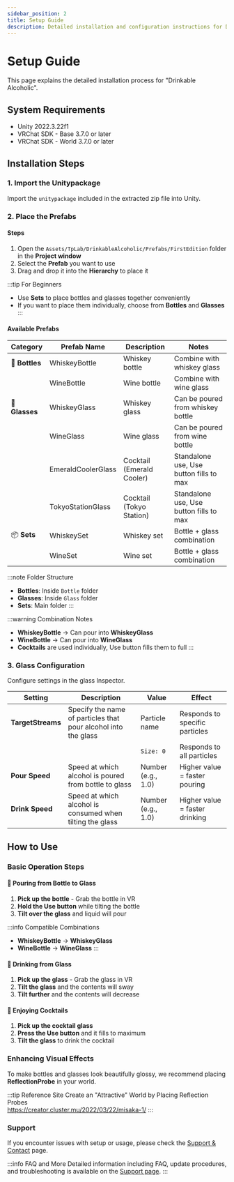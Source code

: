```yaml
---
sidebar_position: 2
title: Setup Guide
description: Detailed installation and configuration instructions for Drinkable Alcoholic
---
```


# Setup Guide

This page explains the detailed installation process for "Drinkable Alcoholic".

## System Requirements

- Unity 2022.3.22f1
- VRChat SDK - Base 3.7.0 or later
- VRChat SDK - World 3.7.0 or later

## Installation Steps

### 1. Import the Unitypackage

Import the `unitypackage` included in the extracted zip file into Unity.

### 2. Place the Prefabs

#### Steps

1. Open the `Assets/TpLab/DrinkableAlcoholic/Prefabs/FirstEdition` folder in the **Project window**
2. Select the **Prefab** you want to use
3. Drag and drop it into the **Hierarchy** to place it

:::tip For Beginners

- Use **Sets** to place bottles and glasses together conveniently
- If you want to place them individually, choose from **Bottles** and **Glasses**
  :::

#### Available Prefabs

| Category       | Prefab Name        | Description               | Notes                                   |
| -------------- | ------------------ | ------------------------- | --------------------------------------- |
| 🍾 **Bottles** | WhiskeyBottle      | Whiskey bottle            | Combine with whiskey glass              |
|                | WineBottle         | Wine bottle               | Combine with wine glass                 |
| 🥃 **Glasses** | WhiskeyGlass       | Whiskey glass             | Can be poured from whiskey bottle       |
|                | WineGlass          | Wine glass                | Can be poured from wine bottle          |
|                | EmeraldCoolerGlass | Cocktail (Emerald Cooler) | Standalone use, Use button fills to max |
|                | TokyoStationGlass  | Cocktail (Tokyo Station)  | Standalone use, Use button fills to max |
| 📦 **Sets**    | WhiskeySet         | Whiskey set               | Bottle + glass combination              |
|                | WineSet            | Wine set                  | Bottle + glass combination              |

:::note Folder Structure

- **Bottles**: Inside `Bottle` folder
- **Glasses**: Inside `Glass` folder
- **Sets**: Main folder
  :::

:::warning Combination Notes

- **WhiskeyBottle** → Can pour into **WhiskeyGlass**
- **WineBottle** → Can pour into **WineGlass**
- **Cocktails** are used individually, Use button fills them to full
  :::

### 3. Glass Configuration

Configure settings in the glass Inspector.

| Setting           | Description                                                    | Value              | Effect                         |
| ----------------- | -------------------------------------------------------------- | ------------------ | ------------------------------ |
| **TargetStreams** | Specify the name of particles that pour alcohol into the glass | Particle name      | Responds to specific particles |
|                   |                                                                | `Size: 0`          | Responds to all particles      |
| **Pour Speed**    | Speed at which alcohol is poured from bottle to glass          | Number (e.g., 1.0) | Higher value = faster pouring  |
| **Drink Speed**   | Speed at which alcohol is consumed when tilting the glass      | Number (e.g., 1.0) | Higher value = faster drinking |

## How to Use

### Basic Operation Steps

#### 🍾 Pouring from Bottle to Glass

1. **Pick up the bottle** - Grab the bottle in VR
2. **Hold the Use button** while tilting the bottle
3. **Tilt over the glass** and liquid will pour

:::info Compatible Combinations

- **WhiskeyBottle** → **WhiskeyGlass**
- **WineBottle** → **WineGlass**
  :::

#### 🥃 Drinking from Glass

1. **Pick up the glass** - Grab the glass in VR
2. **Tilt the glass** and the contents will sway
3. **Tilt further** and the contents will decrease

#### 🍹 Enjoying Cocktails

1. **Pick up the cocktail glass**
2. **Press the Use button** and it fills to maximum
3. **Tilt the glass** to drink the cocktail

### Enhancing Visual Effects

To make bottles and glasses look beautifully glossy, we recommend placing **ReflectionProbe** in your world.

:::tip Reference Site
Create an "Attractive" World by Placing Reflection Probes  
https://creator.cluster.mu/2022/03/22/misaka-1/
:::

### Support

If you encounter issues with setup or usage, please check the [Support & Contact](./support) page.

:::info FAQ and More
Detailed information including FAQ, update procedures, and troubleshooting is available on the [Support page](./support).
:::
